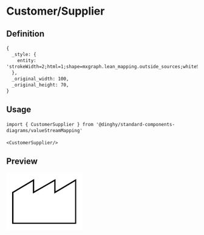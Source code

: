 # Customer/Supplier

## Definition

```
{
  _style: { 
    entity: 'strokeWidth=2;html=1;shape=mxgraph.lean_mapping.outside_sources;whiteSpace=wrap;align=center;',
  },
  _original_width: 100,
  _original_height: 70,
}
```

## Usage

```
import { CustomerSupplier } from '@dinghy/standard-components-diagrams/valueStreamMapping'

<CustomerSupplier/>
```

## Preview

<img src="./customer-supplier.png" width="200"/>
